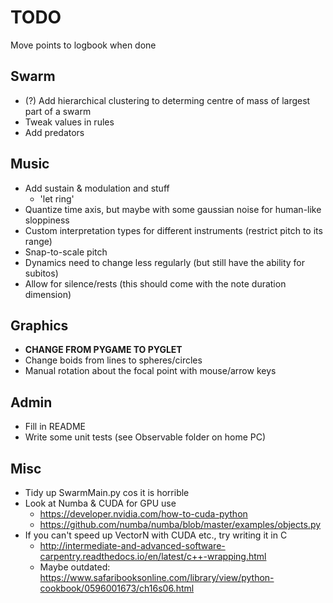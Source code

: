 # TODO

Move points to logbook when done

## Swarm

* (?) Add hierarchical clustering to determing centre of mass of largest part of a swarm
* Tweak values in rules
* Add predators


## Music

* Add sustain & modulation and stuff
	* 'let ring'
* Quantize time axis, but maybe with some gaussian noise for human-like sloppiness
* Custom interpretation types for different instruments (restrict pitch to its range)
* Snap-to-scale pitch
* Dynamics need to change less regularly (but still have the ability for subitos)
* Allow for silence/rests (this should come with the note duration dimension)

## Graphics

* **CHANGE FROM PYGAME TO PYGLET**
* Change boids from lines to spheres/circles
* Manual rotation about the focal point with mouse/arrow keys


## Admin

* Fill in README
* Write some unit tests (see Observable folder on home PC)


## Misc

* Tidy up SwarmMain.py cos it is horrible
* Look at Numba & CUDA for GPU use
	* https://developer.nvidia.com/how-to-cuda-python
	* https://github.com/numba/numba/blob/master/examples/objects.py
* If you can't speed up VectorN with CUDA etc., try writing it in C
	* http://intermediate-and-advanced-software-carpentry.readthedocs.io/en/latest/c++-wrapping.html
	* Maybe outdated: https://www.safaribooksonline.com/library/view/python-cookbook/0596001673/ch16s06.html